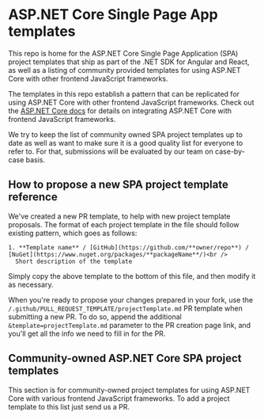 # ASP.NET Core Single Page App templates

This repo is home for the ASP.NET Core Single Page Application (SPA) project templates that ship as part of the .NET SDK for Angular and React, as well as a listing of community provided templates for using ASP.NET Core with other frontend JavaScript frameworks.

The templates in this repo establish a pattern that can be replicated for using ASP.NET Core with other frontend JavaScript frameworks. Check out the [ASP.NET Core docs](https://aka.ms/aspnetcorespa) for details on integrating ASP.NET Core with frontend JavaScript frameworks.

We try to keep the list of community owned SPA project templates up to date as well as want to make sure it is a good quality list for everyone to refer to. For that, submissions will be evaluated by our team on case-by-case basis.

## How to propose a new SPA project template reference

We've created a new PR template, to help with new project template proposals.
The format of each project template in the file should follow existing pattern, which goes as follows:

```
1. **Template name** / [GitHub](https://github.com/**owner/repo**) /  [NuGet](https://www.nuget.org/packages/**packageName**/)<br />
  Short description of the template
```

Simply copy the above template to the bottom of this file, and then modify it as necessary.

When you're ready to propose your changes prepared in your fork, use the `/.github/PULL_REQUEST_TEMPLATE/projectTemplate.md` PR template when submitting a new PR. To do so, append the additional `&template=projectTemplate.md` parameter to the PR creation page link, and you'll get all the info we need to fill in for the PR.

## Community-owned ASP.NET Core SPA project templates

This section is for community-owned project templates for using ASP.NET Core with various frontend JavaScript frameworks. To add a project template to this list just send us a PR.

<!--
Please use this template for each submission

```
1. **Template name** / [GitHub](https://github.com/**owner/repo**) /  [NuGet](https://www.nuget.org/packages/**packageName**/) - Short description of the template
```
-->
